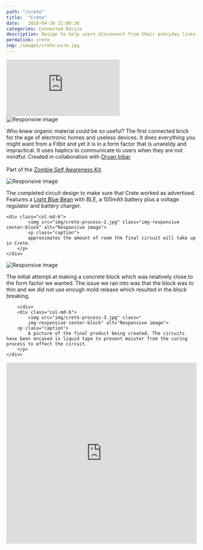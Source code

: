```yaml
---
path: "/crete"
title:  "Crete"
date:   2016-04-20 21:00:30
categories: Connected Device  
description: Design to help users disconnect from their everyday lives through the use of haptic vibrations that tell them to be more mindful.
permalink: crete
img: /images/crete-wire.jpg
---
```

<div class="row">
	<div class="embed-responsive embed-responsive-16by9">
	<iframe class="embed-responsive-item" src="https://www.youtube.com/embed/hJkIgraE530" frameborder="0" allowfullscreen></iframe>
</div>
</div>

<div class="row p-break">
		<img src="img/crete-wire.jpg" class="col-md-6 p-break img-responsive center-block" alt="Responsive image">
		<p class="col-md-6 p-break">Who knew organic material could be so useful? The first connected brick for the age of electronic homes and useless devices. It does everything you might want from a Fitbit and yet it is in a form factor that is unwieldy and impractical. It uses haptics to communicate to users when they are not mindful. Created in collaboration with <a href="oryano.com">Oryan Inbar</a>
		<br>
		<br>
		Part of the	<a href="/apocalypse"> Zombie Self Awareness Kit</a>. 
		</p>
</div>
<div class="row p-break">	
	<div class="col-md-6">
			<img src="img/crete-process.jpg" class="img-responsive center-block" alt="Responsive image">
			<p class="caption">
			The completed circuit design to make sure that Crete worked as advertised. Features a <a href="https://punchthrough.com/bean">Light Blue Bean</a> with BLE, a 105mAh battery plus a voltage regulator and battery charger.
		</p>		
	</div>

	<div class="col-md-6">
			<img src="img/crete-process-2.jpg" class="img-responsive center-block" alt="Responsive image">
			<p class="caption">
			approximates the amount of room the final circuit will take up in Crete.
		</p>		
	</div>
</div>
<div class="row p-break">
		<div class="col-md-6">
			<img src="img/crete-process-4.jpg" class="img-responsive center-block" alt="Responsive image">
			<p class="caption">
				The initial attempt at making a concrete block which was relatively close to the form factor we wanted. The issue we ran into was that the block was to thin and we did not use enough mold release which resulted in the block breaking.
			</p>
		
		</div>
		<div class="col-md-6">
			<img src="img/crete-process-3.jpg" class=" 
			img-responsive center-block" alt="Responsive image">
		<p class="caption">
			A picture of the final product being created. The circuits have been encased in liquid tape to prevent moister from the curing process to effect the circuit.
		</p>		
	</div>
</div>
<div class="p-break"></div>
<div>
	<iframe width="100%" height="480" src="https://www.youtube.com/embed/GyFxrQd7-zw?list=PLp1AzLEITCFxnF3zXRn5ZErynB5Vg5Ynr" frameborder="0" allowfullscreen></iframe>
</div>

